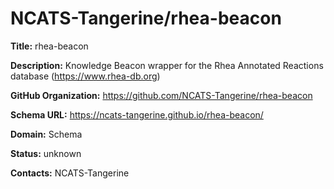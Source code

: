# NCATS-Tangerine/rhea-beacon

**Title:** rhea-beacon

**Description:** Knowledge Beacon wrapper for the Rhea Annotated Reactions database (https://www.rhea-db.org)

**GitHub Organization:** https://github.com/NCATS-Tangerine/rhea-beacon

**Schema URL:** https://ncats-tangerine.github.io/rhea-beacon/



**Domain:** Schema

**Status:** unknown



**Contacts:** NCATS-Tangerine